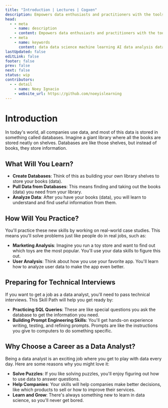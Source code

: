 ```yaml
---
title: "Introduction | Lectures | Cogxen"
description: Empowers data enthusiasts and practitioners with the tools and knowledge to unlock the potential of data.
head:
  - - meta
    - name: description
    - content: Empowers data enthusiasts and practitioners with the tools and knowledge to unlock the potential of data.
  - - meta
    - name: keywords
      content: data data science machine learning AI data analysis data-driven data enthusiasts data practitioners
lastUpdated: false
editLink: false
footer: false
prev: false
next: false
status: wip
contributors:
  - - detail
    - name: Noey Ignacio
    - website_url: https://github.com/noeyislearning
---
```


# Introduction

In today's world, all companies use data, and most of this data is stored in something called databases. Imagine a giant library where all the books are stored neatly on shelves. Databases are like those shelves, but instead of books, they store information.

## What Will You Learn?

- **Create Databases**: Think of this as building your own library shelves to store your books (data).
- **Pull Data from Databases**: This means finding and taking out the books (data) you need from your library.
- **Analyze Data**: After you have your books (data), you will learn to understand and find useful information from them.

## How Will You Practice?

You'll practice these new skills by working on real-world case studies. This means you'll solve problems just like people do in real jobs, such as:

- **Marketing Analysis**: Imagine you run a toy store and want to find out which toys are the most popular. You'll use your data skills to figure this out.
- **User Analysis**: Think about how you use your favorite app. You'll learn how to analyze user data to make the app even better.

## Preparing for Technical Interviews

If you want to get a job as a data analyst, you'll need to pass technical interviews. This Skill Path will help you get ready by:

- **Practicing SQL Queries**: These are like special questions you ask the database to get the information you need.
- **Building Prompt Engineering Skills**: You'll get hands-on experience writing, testing, and refining prompts. Prompts are like the instructions you give to computers to do something specific.

## Why Choose a Career as a Data Analyst?

Being a data analyst is an exciting job where you get to play with data every day. Here are some reasons why you might love it:

- **Solve Puzzles**: If you like solving puzzles, you'll enjoy figuring out how to use data to answer questions.
- **Help Companies**: Your skills will help companies make better decisions, like which products to sell or how to improve their services.
- **Learn and Grow**: There's always something new to learn in data science, so you'll never get bored.
